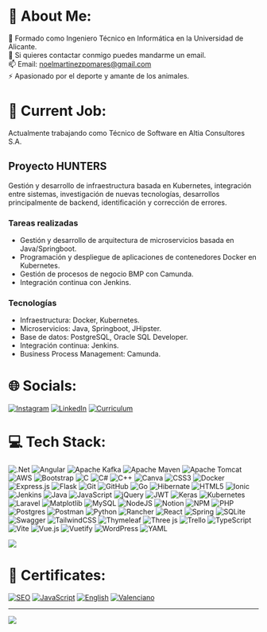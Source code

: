 # 💫 About Me:
🌱 Formado como Ingeniero Técnico en Informática en la Universidad de Alicante.<br>💬 Si quieres contactar conmigo puedes mandarme un email.<br>📫 Email: noelmartinezpomares@gmail.com<br>⚡ Apasionado por el deporte y amante de los animales.  

# 💼 Current Job:

Actualmente trabajando como Técnico de Software en Altia Consultores S.A.

## Proyecto HUNTERS
Gestión y desarrollo de infraestructura basada en Kubernetes, integración entre sistemas, investigación de nuevas tecnologías, desarrollos principalmente de backend, identificación y corrección de errores.


### Tareas realizadas
* Gestión y desarrollo de arquitectura de microservicios basada en Java/Springboot.
* Programación y despliegue de aplicaciones de contenedores Docker en Kubernetes.
* Gestión de procesos de negocio BMP con Camunda.
* Integración continua con Jenkins. 

### Tecnologías
* Infraestructura: Docker, Kubernetes.
* Microservicios: Java, Springboot, JHipster.
* Base de datos: PostgreSQL, Oracle SQL Developer.
* Integración continua: Jenkins.
* Business Process Management: Camunda.

# 🌐 Socials:
[![Instagram](https://img.shields.io/badge/Instagram-%23E4405F.svg?logo=Instagram&logoColor=white)](https://instagram.com/noelmartinnez) [![LinkedIn](https://img.shields.io/badge/LinkedIn-%230077B5.svg?logo=linkedin&logoColor=white)](https://linkedin.com/in/noel-martinez-5a6703230) [![Curriculum](https://img.shields.io/badge/Curriculum-%234EA94B.svg)](https://drive.google.com/file/d/1v71zqGorg4xiq9N_u5Fs2chnRbvNI_Sd/view?usp=sharing)


# 💻 Tech Stack:
![.Net](https://img.shields.io/badge/.NET-5C2D91?style=for-the-badge&logo=.net&logoColor=white)
![Angular](https://img.shields.io/badge/angular-%23DD0031.svg?style=for-the-badge&logo=angular&logoColor=white)
![Apache Kafka](https://img.shields.io/badge/Apache%20Kafka-000?style=for-the-badge&logo=apachekafka)
![Apache Maven](https://img.shields.io/badge/Apache%20Maven-C71A36?style=for-the-badge&logo=Apache%20Maven&logoColor=white)
![Apache Tomcat](https://img.shields.io/badge/apache%20tomcat-%23F8DC75.svg?style=for-the-badge&logo=apache-tomcat&logoColor=black)
![AWS](https://img.shields.io/badge/AWS-%23FF9900.svg?style=for-the-badge&logo=amazon-aws&logoColor=white)
![Bootstrap](https://img.shields.io/badge/bootstrap-%238511FA.svg?style=for-the-badge&logo=bootstrap&logoColor=white)
![C](https://img.shields.io/badge/c-%2300599C.svg?style=for-the-badge&logo=c&logoColor=white)
![C#](https://img.shields.io/badge/c%23-%23239120.svg?style=for-the-badge&logo=csharp&logoColor=white)
![C++](https://img.shields.io/badge/c++-%2300599C.svg?style=for-the-badge&logo=c%2B%2B&logoColor=white)
![Canva](https://img.shields.io/badge/Canva-%2300C4CC.svg?style=for-the-badge&logo=Canva&logoColor=white)
![CSS3](https://img.shields.io/badge/css3-%231572B6.svg?style=for-the-badge&logo=css3&logoColor=white)
![Docker](https://img.shields.io/badge/docker-%230db7ed.svg?style=for-the-badge&logo=docker&logoColor=white)
![Express.js](https://img.shields.io/badge/express.js-%23404d59.svg?style=for-the-badge&logo=express&logoColor=%2361DAFB)
![Flask](https://img.shields.io/badge/flask-%23000.svg?style=for-the-badge&logo=flask&logoColor=white)
![Git](https://img.shields.io/badge/git-%23F05033.svg?style=for-the-badge&logo=git&logoColor=white)
![GitHub](https://img.shields.io/badge/github-%23121011.svg?style=for-the-badge&logo=github&logoColor=white)
![Go](https://img.shields.io/badge/go-%2300ADD8.svg?style=for-the-badge&logo=go&logoColor=white)
![Hibernate](https://img.shields.io/badge/Hibernate-59666C?style=for-the-badge&logo=Hibernate&logoColor=white)
![HTML5](https://img.shields.io/badge/html5-%23E34F26.svg?style=for-the-badge&logo=html5&logoColor=white)
![Ionic](https://img.shields.io/badge/Ionic-%233880FF.svg?style=for-the-badge&logo=Ionic&logoColor=white)
![Jenkins](https://img.shields.io/badge/jenkins-%232C5263.svg?style=for-the-badge&logo=jenkins&logoColor=white)
![Java](https://img.shields.io/badge/java-%23ED8B00.svg?style=for-the-badge&logo=openjdk&logoColor=white)
![JavaScript](https://img.shields.io/badge/javascript-%23323330.svg?style=for-the-badge&logo=javascript&logoColor=%23F7DF1E)
![jQuery](https://img.shields.io/badge/jquery-%230769AD.svg?style=for-the-badge&logo=jquery&logoColor=white)
![JWT](https://img.shields.io/badge/JWT-black?style=for-the-badge&logo=JSON%20web%20tokens)
![Keras](https://img.shields.io/badge/Keras-%23D00000.svg?style=for-the-badge&logo=Keras&logoColor=white)
![Kubernetes](https://img.shields.io/badge/kubernetes-%23326ce5.svg?style=for-the-badge&logo=kubernetes&logoColor=white)
![Laravel](https://img.shields.io/badge/laravel-%23FF2D20.svg?style=for-the-badge&logo=laravel&logoColor=white)
![Matplotlib](https://img.shields.io/badge/Matplotlib-%23ffffff.svg?style=for-the-badge&logo=Matplotlib&logoColor=black)
![MySQL](https://img.shields.io/badge/mysql-4479A1.svg?style=for-the-badge&logo=mysql&logoColor=white)
![NodeJS](https://img.shields.io/badge/node.js-6DA55F?style=for-the-badge&logo=node.js&logoColor=white)
![Notion](https://img.shields.io/badge/Notion-%23000000.svg?style=for-the-badge&logo=notion&logoColor=white)
![NPM](https://img.shields.io/badge/NPM-%23CB3837.svg?style=for-the-badge&logo=npm&logoColor=white)
![PHP](https://img.shields.io/badge/php-%23777BB4.svg?style=for-the-badge&logo=php&logoColor=white)
![Postgres](https://img.shields.io/badge/postgres-%23316192.svg?style=for-the-badge&logo=postgresql&logoColor=white)
![Postman](https://img.shields.io/badge/Postman-FF6C37?style=for-the-badge&logo=postman&logoColor=white)
![Python](https://img.shields.io/badge/python-3670A0?style=for-the-badge&logo=python&logoColor=ffdd54)
![Rancher](https://img.shields.io/badge/rancher-%230075A8.svg?style=for-the-badge&logo=rancher&logoColor=white)
![React](https://img.shields.io/badge/react-%2320232a.svg?style=for-the-badge&logo=react&logoColor=%2361DAFB)
![Spring](https://img.shields.io/badge/spring-%236DB33F.svg?style=for-the-badge&logo=spring&logoColor=white)
![SQLite](https://img.shields.io/badge/sqlite-%2307405e.svg?style=for-the-badge&logo=sqlite&logoColor=white)
![Swagger](https://img.shields.io/badge/-Swagger-%23Clojure?style=for-the-badge&logo=swagger&logoColor=white)
![TailwindCSS](https://img.shields.io/badge/tailwindcss-%2338B2AC.svg?style=for-the-badge&logo=tailwind-css&logoColor=white)
![Thymeleaf](https://img.shields.io/badge/Thymeleaf-%23005C0F.svg?style=for-the-badge&logo=Thymeleaf&logoColor=white)
![Three js](https://img.shields.io/badge/threejs-black?style=for-the-badge&logo=three.js&logoColor=white)
![Trello](https://img.shields.io/badge/Trello-%23026AA7.svg?style=for-the-badge&logo=Trello&logoColor=white)
![TypeScript](https://img.shields.io/badge/typescript-%23007ACC.svg?style=for-the-badge&logo=typescript&logoColor=white)
![Vite](https://img.shields.io/badge/vite-%23646CFF.svg?style=for-the-badge&logo=vite&logoColor=white)
![Vue.js](https://img.shields.io/badge/vue.js-%2335495e.svg?style=for-the-badge&logo=vuedotjs&logoColor=%234FC08D)
![Vuetify](https://img.shields.io/badge/Vuetify-1867C0?style=for-the-badge&logo=vuetify&logoColor=AEDDFF)
![WordPress](https://img.shields.io/badge/WordPress-%23117AC9.svg?style=for-the-badge&logo=WordPress&logoColor=white)
![YAML](https://img.shields.io/badge/yaml-%23ffffff.svg?style=for-the-badge&logo=yaml&logoColor=151515)

![](https://github-readme-stats.vercel.app/api/top-langs/?username=noelmartinnez&theme=dark&hide_border=true&include_all_commits=false&count_private=false&layout=compact)


# 📄 Certificates:
[![SEO](https://img.shields.io/badge/SEO-%234EA94B.svg?style=for-the-badge)](https://drive.google.com/file/d/1CrLxogiIgwwyfJIJra0Ox_7yqM7Jorux/view?usp=sharing) [![JavaScript](https://img.shields.io/badge/JavaScript-%234EA94B.svg?style=for-the-badge)](
https://app.edutin.com/verify/9367931) [![English](https://img.shields.io/badge/English-%234EA94B.svg?style=for-the-badge
)](https://drive.google.com/file/d/1EPXq2uUIQjOEHVtYS5Qlg2KIqLFD8fXT/view?usp=sharing) [![Valenciano](https://img.shields.io/badge/Valenciano-%234EA94B.svg?style=for-the-badge)](https://drive.google.com/file/d/1QExdkF5w5sFMJKeogAygoR8o63DvqmFM/view?usp=sharing)

---
[![](https://visitcount.itsvg.in/api?id=noelmartinnez&icon=1&color=3)](https://visitcount.itsvg.in)

<!-- Proudly created with GPRM ( https://gprm.itsvg.in ) -->
